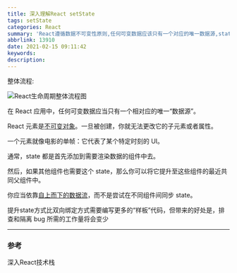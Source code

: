 ```yaml
---
title: 深入理解React setState
tags: setState
categories: React
summary: 'React遵循数据不可变性原则,任何可变数据应该只有一个对应的唯一数据源,state都是...'
abbrlink: 13910
date: 2021-02-15 09:11:42
keywords:
description:
---
```


整体流程:

<img src='' alt='React生命周期整体流程图'>

在 React 应用中，任何可变数据应当只有一个相对应的唯一“数据源”。

React 元素是[不可变对象](https://en.wikipedia.org/wiki/Immutable_object)。一旦被创建，你就无法更改它的子元素或者属性。

一个元素就像电影的单帧：它代表了某个特定时刻的 UI。

通常，state 都是首先添加到需要渲染数据的组件中去。

然后，如果其他组件也需要这个 state，那么你可以将它提升至这些组件的最近共同父组件中。

你应当依靠[自上而下的数据流](https://zh-hans.reactjs.org/docs/state-and-lifecycle.html#the-data-flows-down)，而不是尝试在不同组件间同步 state。

提升state方式比双向绑定方式需要编写更多的“样板”代码，但带来的好处是，排查和隔离 bug 所需的工作量将会变少





<hr>

### 参考

深入React技术栈